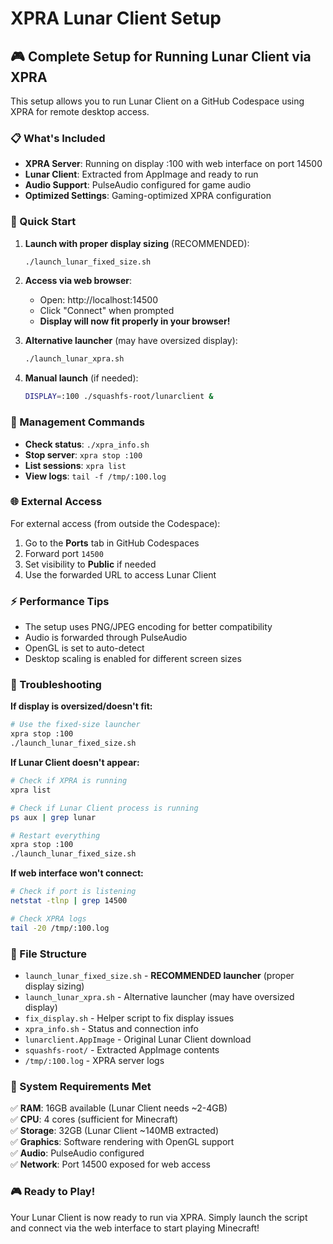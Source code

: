 # XPRA Lunar Client Setup

## 🎮 Complete Setup for Running Lunar Client via XPRA

This setup allows you to run Lunar Client on a GitHub Codespace using XPRA for remote desktop access.

### 📋 What's Included

- **XPRA Server**: Running on display :100 with web interface on port 14500
- **Lunar Client**: Extracted from AppImage and ready to run
- **Audio Support**: PulseAudio configured for game audio
- **Optimized Settings**: Gaming-optimized XPRA configuration

### 🚀 Quick Start

1. **Launch with proper display sizing** (RECOMMENDED):
   ```bash
   ./launch_lunar_fixed_size.sh
   ```

2. **Access via web browser**:
   - Open: http://localhost:14500
   - Click "Connect" when prompted
   - **Display will now fit properly in your browser!**

3. **Alternative launcher** (may have oversized display):
   ```bash
   ./launch_lunar_xpra.sh
   ```

4. **Manual launch** (if needed):
   ```bash
   DISPLAY=:100 ./squashfs-root/lunarclient &
   ```

### 🔧 Management Commands

- **Check status**: `./xpra_info.sh`
- **Stop server**: `xpra stop :100`
- **List sessions**: `xpra list`
- **View logs**: `tail -f /tmp/:100.log`

### 🌐 External Access

For external access (from outside the Codespace):

1. Go to the **Ports** tab in GitHub Codespaces
2. Forward port `14500`
3. Set visibility to **Public** if needed
4. Use the forwarded URL to access Lunar Client

### ⚡ Performance Tips

- The setup uses PNG/JPEG encoding for better compatibility
- Audio is forwarded through PulseAudio
- OpenGL is set to auto-detect
- Desktop scaling is enabled for different screen sizes

### 🐛 Troubleshooting

**If display is oversized/doesn't fit:**
```bash
# Use the fixed-size launcher
xpra stop :100
./launch_lunar_fixed_size.sh
```

**If Lunar Client doesn't appear:**
```bash
# Check if XPRA is running
xpra list

# Check if Lunar Client process is running
ps aux | grep lunar

# Restart everything
xpra stop :100
./launch_lunar_fixed_size.sh
```

**If web interface won't connect:**
```bash
# Check if port is listening
netstat -tlnp | grep 14500

# Check XPRA logs
tail -20 /tmp/:100.log
```

### 📁 File Structure

- `launch_lunar_fixed_size.sh` - **RECOMMENDED launcher** (proper display sizing)
- `launch_lunar_xpra.sh` - Alternative launcher (may have oversized display)
- `fix_display.sh` - Helper script to fix display issues
- `xpra_info.sh` - Status and connection info
- `lunarclient.AppImage` - Original Lunar Client download
- `squashfs-root/` - Extracted AppImage contents
- `/tmp/:100.log` - XPRA server logs

### 🎯 System Requirements Met

✅ **RAM**: 16GB available (Lunar Client needs ~2-4GB)  
✅ **CPU**: 4 cores (sufficient for Minecraft)  
✅ **Storage**: 32GB (Lunar Client ~140MB extracted)  
✅ **Graphics**: Software rendering with OpenGL support  
✅ **Audio**: PulseAudio configured  
✅ **Network**: Port 14500 exposed for web access  

### 🎮 Ready to Play!

Your Lunar Client is now ready to run via XPRA. Simply launch the script and connect via the web interface to start playing Minecraft!
